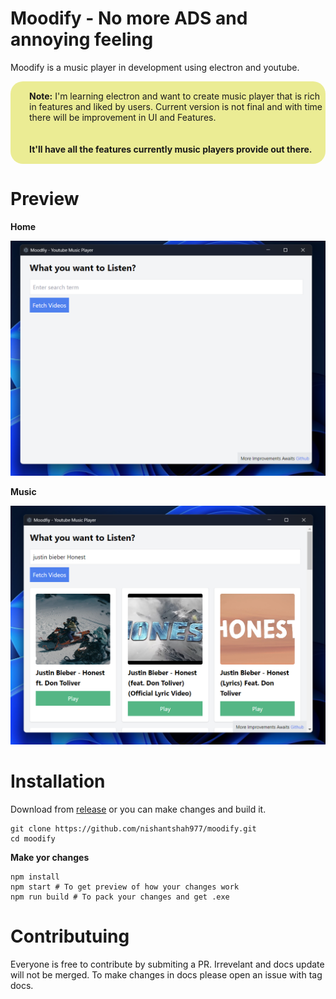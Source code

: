 # Moodify - No more ADS and annoying feeling

Moodify is a music player in development using electron and youtube.

<div style="background-color: rgb(228,230,105,0.7);border-radius:20px">
<div style="padding:15px 0px 15px 30px;">
<strong>Note:</strong> I'm learning electron and want to create music player that is rich in features and liked by users. Current version is not final and with time there will be improvement in UI and Features.
<br><br><br>
<strong style="padding-top:20px;">It'll have all the features currently music players provide out there.</strong>
</div>
</div>

# Preview

**Home**

<img src="/images/homepage.png" alt="Moodify Homepage">

**Music**

<img src="/images/music-section.png" alt="Moodify Music Page Preview">

# Installation

Download from <a href="https://github.com/nishantshah977/moodify/releases">release</a> or you can make changes and build it.

```
git clone https://github.com/nishantshah977/moodify.git
cd moodify
```

**Make yor changes**

```
npm install
npm start # To get preview of how your changes work
npm run build # To pack your changes and get .exe
```

# Contributuing

Everyone is free to contribute by submiting a PR. Irrevelant and docs update will not be merged. To make changes in docs please open an issue with tag docs.
